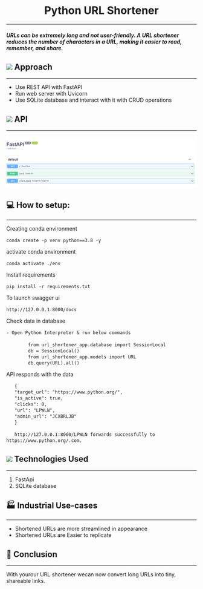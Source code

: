 
<h1 align="center">Python URL Shortener </h1>
<hr>
<h5> URLs can be extremely long and not user-friendly. A URL shortener reduces the number of characters in a URL, making it easier to read, remember, and share.</h5>

## <img src="https://c.tenor.com/NCRHhqkXrJYAAAAi/programmers-go-internet.gif" width="25">  <b>Approach</b>
<hr>

- Use REST API with FastAPI
- Run web server with Uvicorn
- Use SQLite database and interact with it with CRUD operations

## <img src="https://media.giphy.com/media/iY8CRBdQXODJSCERIr/giphy.gif" width="25"> <b> API</b>

<hr>

![Screenshot](snippet.png)

 ## 💻 How to setup:

<hr>

Creating conda environment
```
conda create -p venv python==3.8 -y
```

activate conda environment
```
conda activate ./env
```

Install requirements
```
pip install -r requirements.txt
```

To launch swagger ui
```
http://127.0.0.1:8000/docs
```
Check data in database
```
- Open Python Interpreter & run below commands

        from url_shortener_app.database import SessionLocal
        db = SessionLocal()
        from url_shortener_app.models import URL
        db.query(URL).all()
```
 API responds with the data
 ```
    {
    "target_url": "https://www.python.org/",
    "is_active": true,
    "clicks": 0,
    "url": "LPWLN",
    "admin_url": "JCXBRLJB"
    }

    http://127.0.0.1:8000/LPWLN forwards successfully to https://www.python.org/.com.
 ```
 ## <img src="https://media2.giphy.com/media/QssGEmpkyEOhBCb7e1/giphy.gif?cid=ecf05e47a0n3gi1bfqntqmob8g9aid1oyj2wr3ds3mg700bl&rid=giphy.gif" width ="25"><b> Technologies Used</b>
 <hr>

 <p align="center">

 1. FastApi
 2. SQLite database

 ## 🏭 Industrial Use-cases 
 <hr>

 - Shortened URLs are more streamlined in appearance
 - Shortened URLs are Easier to replicate
 
 ## 👋 Conclusion
 <hr>
  With yourour URL shortener wecan now convert long URLs into tiny, shareable links. 
